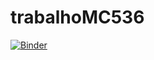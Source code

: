 # trabalhoMC536
[![Binder](https://mybinder.org/badge.svg)](https://mybinder.org/v2/gh/gtabchoury/trabalhoMC536/master?urlpath=lab)
